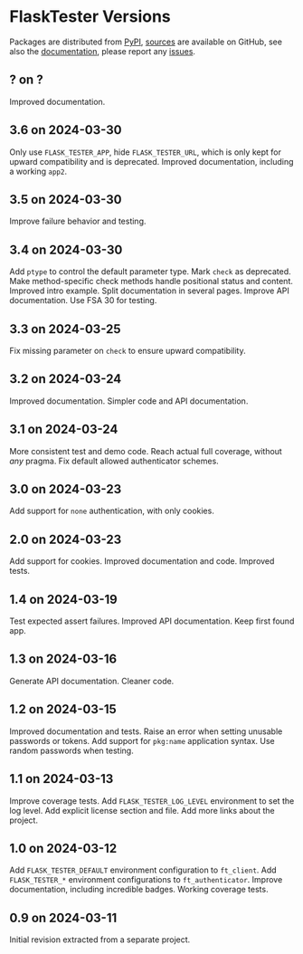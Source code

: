 # FlaskTester Versions

Packages are distributed from [PyPI](https://pypi.org/project/FlaskTester/),
[sources](https://github.com/zx80/flask-tester) are available on GitHub,
see also the [documentation](https://zx80.github.io/flask-tester/),
please report any [issues](https://github.com/zx80/flask-tester/issues).

## ? on ?

Improved documentation.

## 3.6 on 2024-03-30

Only use `FLASK_TESTER_APP`, hide `FLASK_TESTER_URL`, which is only kept for
upward compatibility and is deprecated.
Improved documentation, including a working `app2`.

## 3.5 on 2024-03-30

Improve failure behavior and testing.

## 3.4 on 2024-03-30

Add `ptype` to control the default parameter type.
Mark `check` as deprecated.
Make method-specific check methods handle positional status and content.
Improved intro example.
Split documentation in several pages.
Improve API documentation.
Use FSA 30 for testing.

## 3.3 on 2024-03-25

Fix missing parameter on `check` to ensure upward compatibility.

## 3.2 on 2024-03-24

Improved documentation.
Simpler code and API documentation.

## 3.1 on 2024-03-24

More consistent test and demo code.
Reach actual full coverage, without _any_ pragma.
Fix default allowed authenticator schemes.

## 3.0 on 2024-03-23

Add support for `none` authentication, with only cookies.

## 2.0 on 2024-03-23

Add support for cookies.
Improved documentation and code.
Improved tests.

## 1.4 on 2024-03-19

Test expected assert failures.
Improved API documentation.
Keep first found app.

## 1.3 on 2024-03-16

Generate API documentation.
Cleaner code.

## 1.2 on 2024-03-15

Improved documentation and tests.
Raise an error when setting unusable passwords or tokens.
Add support for `pkg:name` application syntax.
Use random passwords when testing.

## 1.1 on 2024-03-13

Improve coverage tests.
Add `FLASK_TESTER_LOG_LEVEL` environment to set the log level.
Add explicit license section and file.
Add more links about the project.

## 1.0 on 2024-03-12

Add `FLASK_TESTER_DEFAULT` environment configuration to `ft_client`.
Add `FLASK_TESTER_*` environment configurations to `ft_authenticator`.
Improve documentation, including incredible badges.
Working coverage tests.

## 0.9 on 2024-03-11

Initial revision extracted from a separate project.
